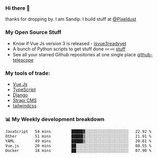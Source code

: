 ### Hi there 👋

thanks for dropping by.
I am Sandip. I build stuff at [@Pixeldust](github.com/pixeldust-in/)

###  **My Open Source Stuff**

 - Know if Vue Js version 3 is released -  [isvue3readyyet](https://github.com/sandiprb/isvue3readyyet)
 - A bunch of Python scripts to get stuff done 💤 💤 [stuff](https://github.com/sandiprb/stuff)
 - See all your starred Github repositories at one single place [github-telescope](https://github.com/sandiprb/github-telescope)



###  **My tools of trade:**
 - [Vue Js](https://github.com/vuejs/vue/)
 - [TypeScript](https://github.com/microsoft/TypeScript)
 - [Django](github.com/django/django)
 - [Strapi CMS](github.com/strapi/strapi)
 - [tailwindcss](https://github.com/tailwindlabs/tailwindcss)


###  📊 **My Weekly development breakdown**
<!--START_SECTION:waka-->

```txt
JavaScript   54 mins         █████▓░░░░░░░░░░░░░░░░░░░   22.92 %
Other        51 mins         █████▒░░░░░░░░░░░░░░░░░░░   21.91 %
YAML         49 mins         █████▒░░░░░░░░░░░░░░░░░░░   20.81 %
Vue.js       20 mins         ██░░░░░░░░░░░░░░░░░░░░░░░   08.55 %
Docker       18 mins         ██░░░░░░░░░░░░░░░░░░░░░░░   07.90 %
```

<!--END_SECTION:waka-->
